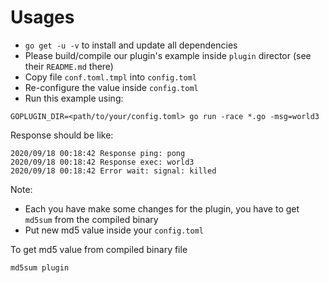 # Usages

- `go get -u -v` to install and update all dependencies
- Please build/compile our plugin's example inside `plugin` director (see their `README.md` there)
- Copy file `conf.toml.tmpl` into `config.toml`
- Re-configure the value inside `config.toml`
- Run this example using:

```
GOPLUGIN_DIR=<path/to/your/config.toml> go run -race *.go -msg=world3
```

Response should be like:

```
2020/09/18 00:18:42 Response ping: pong
2020/09/18 00:18:42 Response exec: world3
2020/09/18 00:18:42 Error wait: signal: killed
```

Note:

- Each you have make some changes for the plugin, you have to get `md5sum` from the compiled binary
- Put new md5 value inside your `config.toml`

To get md5 value from compiled binary file

```
md5sum plugin
```
